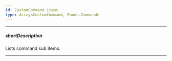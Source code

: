 ```yaml
---
id: CustomCommand.items
type: Array<CustomCommand, Enums.Command>
---
```

---
##### shortDescription
Lists command sub items.

---

